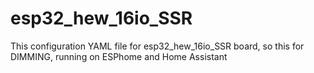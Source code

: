 # esp32_hew_16io_SSR
This configuration YAML file for esp32_hew_16io_SSR board, so this for DIMMING, running on ESPhome and Home Assistant
